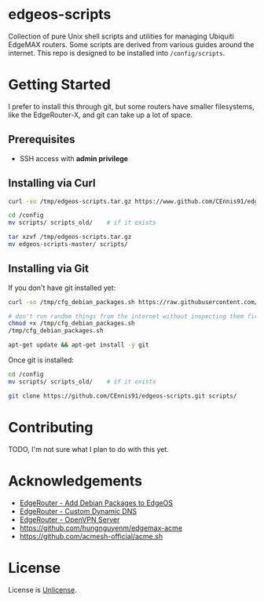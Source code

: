 # edgeos-scripts

Collection of pure Unix shell scripts and utilities for managing Ubiquiti EdgeMAX routers. Some scripts are derived from various guides around the internet. This repo is designed to be installed into `/config/scripts`.

# Getting Started

I prefer to install this through git, but some routers have smaller filesystems, like the EdgeRouter-X, and git can take up a lot of space.

## Prerequisites

- SSH access with **admin privilege**

## Installing via Curl
```bash
curl -so /tmp/edgeos-scripts.tar.gz https://www.github.com/CEnnis91/edgeos-scripts/archive/master.tar.gz

cd /config
mv scripts/ scripts_old/    # if it exists

tar xzvf /tmp/edgeos-scripts.tar.gz
mv edgeos-scripts-master/ scripts/
```

## Installing via Git

If you don't have git installed yet:
```bash
curl -so /tmp/cfg_debian_packages.sh https://raw.githubusercontent.com/CEnnis91/edgeos-scripts/master/bin/cfg_debian_packages.sh

# don't run random things from the internet without inspecting them first
chmod +x /tmp/cfg_debian_packages.sh
/tmp/cfg_debian_packages.sh

apt-get update && apt-get install -y git
```

Once git is installed:
```bash
cd /config
mv scripts/ scripts_old/    # if it exists

git clone https://github.com/CEnnis91/edgeos-scripts.git scripts/
```

# Contributing

TODO, I'm not sure what I plan to do with this yet.

# Acknowledgements

- [EdgeRouter - Add Debian Packages to EdgeOS](https://help.ui.com/hc/en-us/articles/205202560-EdgeRouter-Add-Debian-Packages-to-EdgeOS)
- [EdgeRouter - Custom Dynamic DNS](https://help.ui.com/hc/en-us/articles/204976324-EdgeRouter-Custom-Dynamic-DNS)
- [EdgeRouter - OpenVPN Server](https://help.ui.com/hc/en-us/articles/115015971688-EdgeRouter-OpenVPN-Server)
- https://github.com/hungnguyenm/edgemax-acme
- https://github.com/acmesh-official/acme.sh

# License

License is [Unlicense](LICENSE.md).

